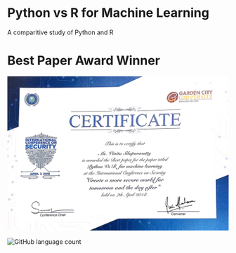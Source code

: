 # Python vs R for Machine Learning
A comparitive study of Python and R 

# Best Paper Award Winner

![Alt text](https://raw.githubusercontent.com/VinitaSilaparasetty/Python-vs-R-for-Machine-Learning/master/pythonvsr.JPG)


<img alt="GitHub language count" src="https://img.shields.io/github/languages/count/VinitaSilaparasetty/Python-vs-R-for-Machine-Learning?style=plastic">
